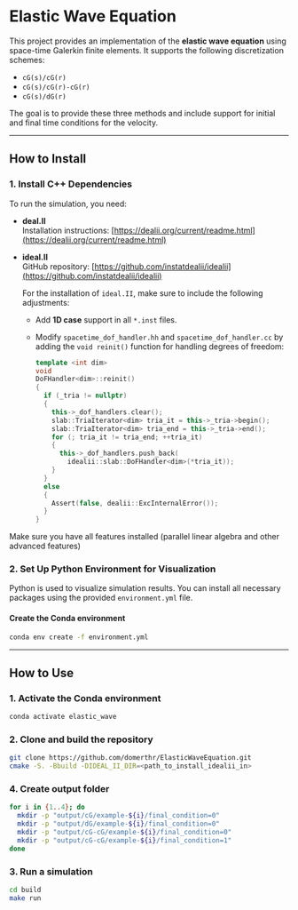 # Elastic Wave Equation

This project provides an implementation of the **elastic wave equation** using space-time Galerkin finite elements. It supports the following discretization schemes:

- `cG(s)/cG(r)`
- `cG(s)/cG(r)-cG(r)`
- `cG(s)/dG(r)`

The goal is to provide these three methods and include support for initial and final time conditions for the velocity.

---

## How to Install

### 1. Install C++ Dependencies

To run the simulation, you need:

- **deal.II**  
  Installation instructions: [https://dealii.org/current/readme.html](https://dealii.org/current/readme.html)

- **ideal.II**  
  GitHub repository: [https://github.com/instatdealii/idealii](https://github.com/instatdealii/idealii)

  For the installation of `ideal.II`, make sure to include the following adjustments:

  - Add **1D case** support in all `*.inst` files.
  - Modify `spacetime_dof_handler.hh` and `spacetime_dof_handler.cc` by adding the `void reinit()` function for handling degrees of freedom:

    ```cpp
    template <int dim>
    void
    DoFHandler<dim>::reinit()
    {
      if (_tria != nullptr)
      {
        this->_dof_handlers.clear();
        slab::TriaIterator<dim> tria_it = this->_tria->begin();
        slab::TriaIterator<dim> tria_end = this->_tria->end();
        for (; tria_it != tria_end; ++tria_it)
        {
          this->_dof_handlers.push_back(
            idealii::slab::DoFHandler<dim>(*tria_it));
        }
      }
      else
      {
        Assert(false, dealii::ExcInternalError());
      }
    }
    ```
Make sure you have all features installed (parallel linear algebra and other advanced features)

### 2. Set Up Python Environment for Visualization

Python is used to visualize simulation results. You can install all necessary packages using the provided `environment.yml` file.

#### Create the Conda environment

```bash
conda env create -f environment.yml
```
---
## How to Use

### 1. Activate the Conda environment

```bash
conda activate elastic_wave
```
### 2. Clone and build the repository

```bash
git clone https://github.com/domerthr/ElasticWaveEquation.git
cmake -S. -Bbuild -DIDEAL_II_DIR=<path_to_install_idealii_in>
```

### 4. Create output folder
```bash
for i in {1..4}; do
  mkdir -p "output/cG/example-${i}/final_condition=0"
  mkdir -p "output/dG/example-${i}/final_condition=0"
  mkdir -p "output/cG-cG/example-${i}/final_condition=0"
  mkdir -p "output/cG-cG/example-${i}/final_condition=1"
done
```

### 3. Run a simulation
```bash
cd build
make run
```
